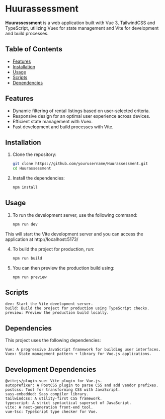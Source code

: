 # Huurassessment

**Huurassessment** is a web application built with Vue 3, TailwindCSS and TypeScript, utilizing Vuex for state management and Vite for development and build processes.

## Table of Contents

- [Features](#features)
- [Installation](#installation)
- [Usage](#usage)
- [Scripts](#scripts)
- [Dependencies](#dependencies)

## Features

- Dynamic filtering of rental listings based on user-selected criteria.
- Responsive design for an optimal user experience across devices.
- Efficient state management with Vuex.
- Fast development and build processes with Vite.

## Installation

1. Clone the repository:
   ```bash
   git clone https://github.com/yourusername/Huurassessment.git
   cd Huurassessment

2. Install the dependencies:
    ```bash
    npm install


## Usage

3. To run the development server, use the following command:

    ```bash
    npm run dev
    ```
This will start the Vite development server and you can access the application at http://localhost:5173/

4. To build the project for production, run:
    ```bash
    npm run build
    ```
    
5. You can then preview the production build using:
    ```
    npm run preview
    ```

## Scripts

    dev: Start the Vite development server.
    build: Build the project for production using TypeScript checks.
    preview: Preview the production build locally.

## Dependencies

This project uses the following dependencies:

    Vue: A progressive JavaScript framework for building user interfaces.
    Vuex: State management pattern + library for Vue.js applications.

## Development Dependencies

    @vitejs/plugin-vue: Vite plugin for Vue.js.
    autoprefixer: A PostCSS plugin to parse CSS and add vendor prefixes.
    postcss: Tool for transforming CSS with JavaScript.
    sass-embedded: Sass compiler library.
    tailwindcss: A utility-first CSS framework.
    typescript: A strict syntactical superset of JavaScript.
    vite: A next-generation front-end tool.
    vue-tsc: TypeScript type checker for Vue.
